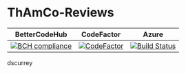 # ThAmCo-Reviews

| BetterCodeHub | CodeFactor | Azure |
| ------------- | ---------- | ----- |
| [![BCH compliance](https://bettercodehub.com/edge/badge/Don-t-Fail/ThAmCo-Reviews?branch=develop)](https://bettercodehub.com/) | [![CodeFactor](https://www.codefactor.io/repository/github/don-t-fail/thamco-reviews/badge)](https://www.codefactor.io/repository/github/don-t-fail/thamco-reviews) | [![Build Status](https://dev.azure.com/dsc1998/ThAmCo/_apis/build/status/Don-t-Fail.ThAmCo-Reviews?branchName=develop)](https://dev.azure.com/dsc1998/ThAmCo/_build/latest?definitionId=1&branchName=develop) |

dscurrey
